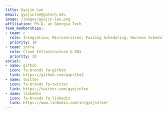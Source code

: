 ```yaml
---
title: Gyejin Lee
email: gyejinlee@gatech.edu
image: /images/gyejin-lee.png
affiliation: Ph.D. at Georgia Tech
team_memberships:
- team: c
  role: Integration; Microservices; Fuzzing Scheduling; Harness Scheduling; Custom Fuzzers
  priority: 10
- team: infra
  role: Cloud Infrastructure & K8S
  priority: 10
social:
- name: github
  icon: fa-brands fa-github
  link: https://github.com/papr1ka2
- name: twitter
  icon: fa-brands fa-twitter
  link: https://twitter.com/gyejinlee
- name: linkedin
  icon: fa-brands fa-linkedin
  link: https://www.linkedin.com/in/gyejinlee/
---
```




